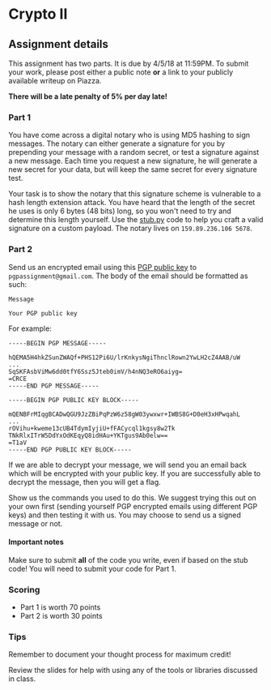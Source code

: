 # Crypto II

## Assignment details

This assignment has two parts. It is due by 4/5/18 at 11:59PM. To submit your work, please post
either a public note **or** a link to your publicly available writeup on Piazza.

**There will be a late penalty of 5% per day late!**

### Part 1

You have come across a digital notary who is using MD5 hashing to sign messages.
The notary can either generate a signature for you by prepending your message
with a random secret, or test a signature against a new message. Each time you
request a new signature, he will generate a new secret for your data, but will
keep the same secret for every signature test.

Your task is to show the notary that this signature scheme is vulnerable to a
hash length extension attack. You have heard that the length of the secret he
uses is only 6 bytes (48 bits) long, so you won't need to try and determine this
length yourself. Use the [stub.py](challenges/stub.py) code to help you craft a valid signature
on a custom payload. The notary lives on `159.89.236.106 5678`.

### Part 2

Send us an encrypted email using this [PGP public key](challenges/pgpassignment.key) to `pgpassignment@gmail.com`. The body of the email should be formatted as such:

```
Message

Your PGP public key
```

For example:

```
-----BEGIN PGP MESSAGE-----

hQEMA5H4hkZSunZWAQf+PHS12Pi6U/lrKnkysNgiThnclRown2YwLH2cZ4AAB/uW
...
SqSKFAsbViMw6dd0tfY6Ssz5Jteb0imV/h4nNQ3eRO6aiyg=
=CRCE
-----END PGP MESSAGE-----

-----BEGIN PGP PUBLIC KEY BLOCK-----

mQENBFrMIqgBCADwQGU9JzZBiPqPzW6z58gW03ywxwr+IWBS8G+D0eH3xHPwqahL
...
rOVihu+kweme13cUB4TdymIyjiU+fFACycql1kgsy8w2Tk
TNkRlxITrW5DdYxOdKEqyQ8idHAu+YKTgus9Ab0elw==
=T1aV
-----END PGP PUBLIC KEY BLOCK-----

```

If we are able to decrypt your message, we will send you an email back which will be encrypted with your public key. If you are successfully able to decrypt the message, then you will get a flag. 

Show us the commands you used to do this. We suggest trying this out on your own first (sending yourself PGP encrypted emails using different PGP keys) and then testing it with us. You may choose to send us a signed message or not.


#### Important notes

Make sure to submit **all** of the code you write, even if based on the stub
code! You will need to submit your code for Part 1.

### Scoring

* Part 1 is worth 70 points
* Part 2 is worth 30 points

### Tips

Remember to document your thought process for maximum credit!

Review the slides for help with using any of the tools or libraries discussed in
class.
